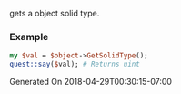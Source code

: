gets a object solid type.
### Example

```perl
my $val = $object->GetSolidType();
quest::say($val); # Returns uint
```


Generated On 2018-04-29T00:30:15-07:00